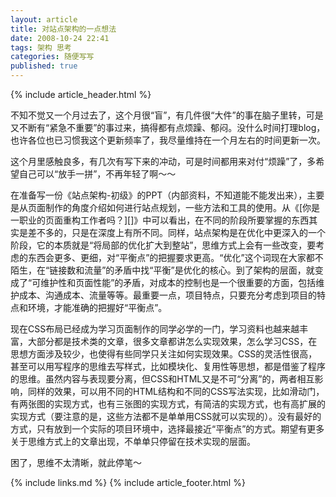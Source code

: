 ```yaml
---
layout: article
title: 对站点架构的一点想法
date: 2008-10-24 22:41
tags: 架构 思考
categories: 随便写写
published: true
---
```


{% include  article_header.html %}

不知不觉又一个月过去了，这个月很“盲”，有几件很“大件”的事在脑子里转，可是又不断有“紧急不重要”的事过来，搞得都有点烦躁、郁闷。没什么时间打理blog，也许各位也已习惯我这个更新频率了，我尽量维持在一个月左右的时间更新一次。

这个月里感触良多，有几次有写下来的冲动，可是时间都用来对付“烦躁”了，多希望自己可以“放手一拼”，不再年轻了啊～～

在准备写一份《站点架构-初级》的PPT（内部资料，不知道能不能发出来），主要是从页面制作的角度介绍如何进行站点规划，一些方法和工具的使用。从《[你是一职业的页面重构工作者吗？][]》中可以看出，在不同的阶段所要掌握的东西其实是差不多的，只是在深度上有所不同。同样，站点架构是在优化中更深入的一个阶段，它的本质就是“将局部的优化扩大到整站”，思维方式上会有一些改变，要考虑的东西会更多、更细，对“平衡点”的把握要求更高。“优化”这个词现在大家都不陌生，在“链接数和流量”的矛盾中找“平衡”是优化的核心。到了架构的层面，就变成了“可维护性和页面性能”的矛盾，对成本的控制也是一个很重要的方面，包括维护成本、沟通成本、流量等等。最重要一点，项目特点，只要充分考虑到项目的特点和环境，才能准确的把握好“平衡点”。

现在CSS布局已经成为学习页面制作的同学必学的一门，学习资料也越来越丰富，大部分都是技术类的文章，很多文章都讲怎么实现效果，怎么学习CSS，在思想方面涉及较少，也使得有些同学只关注如何实现效果。CSS的灵活性很高，甚至可以用写程序的思维去写样式，比如模块化、复用性等思想，都是借鉴了程序的思维。虽然内容与表现要分离，但CSS和HTML又是不可“分离”的，两者相互影响，同样的效果，可以用不同的HTML结构和不同的CSS写法实现，比如滑动门，有两张图的实现方式，也有三张图的实现方式，有简洁的实现方式，也有高扩展的实现方式（要注意的是，这些方法都不是单单用CSS就可以实现的）。没有最好的方式，只有放到一个实际的项目环境中，选择最接近“平衡点”的方式。期望有更多关于思维方式上的文章出现，不单单只停留在技术实现的层面。

困了，思维不太清晰，就此停笔～

{% include links.md %}
{% include article_footer.html %}
